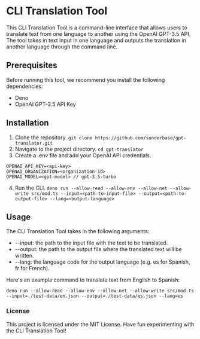 # CLI Translation Tool

This CLI Translation Tool is a command-line interface that allows users to translate text from one language to another using the OpenAI GPT-3.5 API. The tool takes in text input in one language and outputs the translation in another language through the command line.

## Prerequisites

Before running this tool, we recommend you install the following dependencies:

- Deno
- OpenAI GPT-3.5 API Key

## Installation

1. Clone the repository.
   `git clone https://github.com/sonderbase/gpt-translator.git`
2. Navigate to the project directory.
   `cd gpt-translator`
3. Create a .env file and add your OpenAI API credentials.

```
OPENAI_API_KEY=<api-key>
OPENAI_ORGANIZATION=<organization-id>
OPENAI_MODEL=<gpt-model> // gpt-3.5-turbo
```

4. Run the CLI.
   `deno run --allow-read --allow-env --allow-net --allow-write src/mod.ts --input=<path-to-input-file> --output=<path-to-output-file> --lang=<output-language>`

## Usage

The CLI Translation Tool takes in the following arguments:

- --input: the path to the input file with the text to be translated.
- --output: the path to the output file where the translated text will be written.
- --lang: the language code for the output language (e.g. es for Spanish, fr for French).

Here's an example command to translate text from English to Spanish:

```deno run --allow-read --allow-env --allow-net --allow-write src/mod.ts --input=./test-data/en.json --output=./test-data/es.json --lang=es```

### License
  This project is licensed under the MIT License. Have fun experimenting with the CLI Translation Tool!
